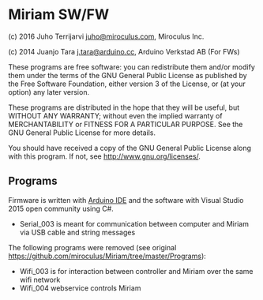 Miriam SW/FW
========

(c) 2016 Juho Terrijarvi juho@miroculus.com, Miroculus Inc.

(c) 2014 Juanjo Tara j.tara@arduino.cc, Arduino Verkstad AB (For FWs)

These programs are free software: you can redistribute them and/or modify them under the terms of the GNU General Public License as published by the Free Software Foundation, either version 3 of the License, or (at your option) any later version.

These programs are distributed in the hope that they will be useful, but WITHOUT ANY WARRANTY; without even the implied warranty of MERCHANTABILITY or FITNESS FOR A PARTICULAR PURPOSE.  See the GNU General Public License for more details.

You should have received a copy of the GNU General Public License along with this program.  If not, see <http://www.gnu.org/licenses/>.

## Programs

Firmware is written with [Arduino IDE](https://www.arduino.cc/en/main/software) and the software with Visual Studio 2015 open community using C#.

* Serial_003 is meant for communication between computer and Miriam via USB cable and string messages

The following programs were removed (see original https://github.com/miroculus/Miriam/tree/master/Programs):

* Wifi_003 is for interaction between controller and Miriam over the same wifi network
* Wifi_004 webservice controls Miriam


